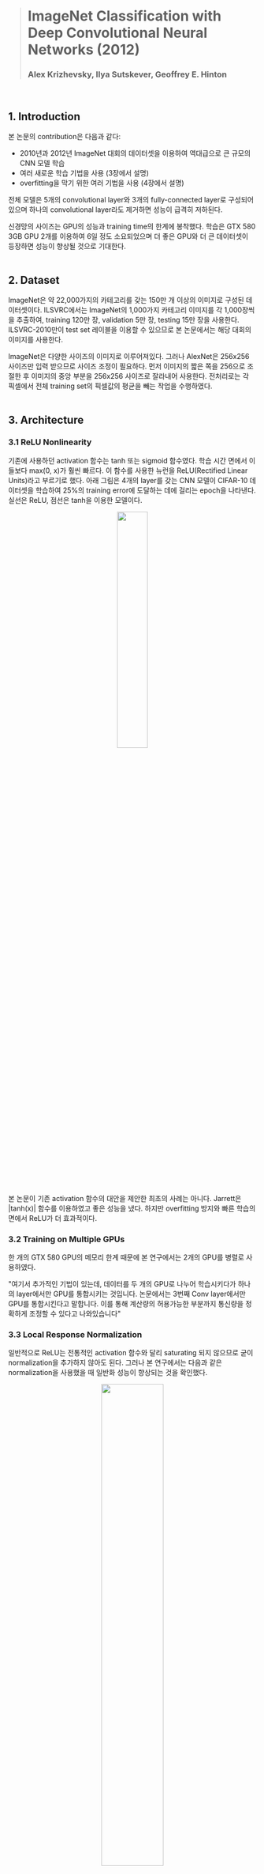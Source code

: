 > # ImageNet Classification with Deep Convolutional Neural Networks (2012)
> ### Alex Krizhevsky, Ilya Sutskever, Geoffrey E. Hinton
</br>

## 1. Introduction
본 논문의 contribution은 다음과 같다:
- 2010년과 2012년 ImageNet 대회의 데이터셋을 이용하여 역대급으로 큰 규모의 CNN 모델 학습
- 여러 새로운 학습 기법을 사용 (3장에서 설명)
- overfitting을 막기 위한 여러 기법을 사용 (4장에서 설명)

전체 모델은 5개의 convolutional layer와 3개의 fully-connected layer로 구성되어 있으며 하나의 convolutional layer라도 제거하면 성능이 급격히 저하된다.

신경망의 사이즈는 GPU의 성능과 training time의 한계에 봉착했다. 학습은 GTX 580 3GB GPU 2개를 이용하여 6일 정도 소요되었으며 더 좋은 GPU와 더 큰 데이터셋이 등장하면 성능이 향상될 것으로 기대한다.
</br>
</br>

## 2. Dataset
ImageNet은 약 22,000가지의 카테고리를 갖는 150만 개 이상의 이미지로 구성된 데이터셋이다.
ILSVRC에서는 ImageNet의 1,000가지 카테고리 이미지를 각 1,000장씩을 추출하여, training 120만 장, validation 5만 장, testing 15만 장을 사용한다.
ILSVRC-2010만이 test set 레이블을 이용할 수 있으므로 본 논문에서는 해당 대회의 이미지를 사용한다.</br>

ImageNet은 다양한 사이즈의 이미지로 이루어져있다. 그러나 AlexNet은 256x256 사이즈만 입력 받으므로 사이즈 조정이 필요하다.
먼저 이미지의 짧은 쪽을 256으로 조절한 후 이미지의 중앙 부분을 256x256 사이즈로 잘라내어 사용한다.
전처리로는 각 픽셀에서 전체 training set의 픽셀값의 평균을 빼는 작업을 수행하였다.
</br>
</br>

## 3. Architecture
### 3.1 ReLU Nonlinearity
기존에 사용하던 activation 함수는 tanh 또는 sigmoid 함수였다. 학습 시간 면에서 이들보다 max(0, x)가 훨씬 빠르다. 이 함수를 사용한 뉴런을 ReLU(Rectified Linear Units)라고 부르기로 했다. 아래 그림은 4개의 layer를 갖는 CNN 모델이 CIFAR-10 데이터셋을 학습하여 25%의 training error에 도달하는 데에 걸리는 epoch을 나타낸다. 실선은 ReLU, 점선은 tanh을 이용한 모델이다.

<p align="center"><img src="https://user-images.githubusercontent.com/86872735/155063648-90cbf655-65ca-483a-90f0-568672d9e77a.png" width="35%"></p>


본 논문이 기존 activation 함수의 대안을 제안한 최초의 사례는 아니다. Jarrett은 |tanh(x)| 함수를 이용하였고 좋은 성능을 냈다. 하지만 overfitting 방지와 빠른 학습의 면에서 ReLU가 더 효과적이다.


### 3.2 Training on Multiple GPUs
한 개의 GTX 580 GPU의 메모리 한계 때문에 본 연구에서는 2개의 GPU를 병렬로 사용하였다. 

"여기서 추가적인 기법이 있는데, 데이터를 두 개의 GPU로 나누어 학습시키다가 하나의 layer에서만 GPU를 통합시키는 것입니다. 논문에서는 3번째 Conv layer에서만 GPU를 통합시킨다고 말합니다. 이를 통해 계산량의 허용가능한 부분까지 통신량을 정확하게 조정할 수 있다고 나와있습니다"


### 3.3 Local Response Normalization
일반적으로 ReLU는 전통적인 activation 함수와 달리 saturating 되지 않으므로 굳이 normalization을 추가하지 않아도 된다. 그러나 본 연구에서는 다음과 같은 normalization을 사용했을 때 일반화 성능이 향상되는 것을 확인했다. 
<p align='center'><img src='https://user-images.githubusercontent.com/86872735/155460331-afb7e938-c5c3-481b-8e5b-d215b62a35c6.png' width='50%'></p>



### 3.4 Overlapping Pooling
pooling layer는 동일한 kernel map 내의 이웃한 뉴런들의 정보를 요약하는 역할을 한다.
전통적으로 pooling layer는 overlap 되지 않게(stride를 s, kernel size를 z라고 하면 s = z) 적용해 왔으나 본 논문에서는 overlap 되도록 (s < z) s = 2, z = 3 으로 설정하였다. 그 결과 성능이 향상되었으며 overfitting을 약간 방지하는 효과도 확인하였다.


### 3.5 Overall Architecture
<p align='center'><img src="https://user-images.githubusercontent.com/86872735/155250730-f199b8ee-07ed-445e-a3dc-8dfe30c80b9f.png"></p>

네트워크는 5개의 convolutional layer와 3개의 fully-connected layer로 구성되며 마지막 fully-connected layer의 출력은 softmax 함수를 통해 1000개의 label 중 하나로 결정된다.

* 1st Convolutional Layer
  * input : 224x224x3
  * kernel size : 11x11x3
  * \# of kernels : 96
  * stride : 4
* Response Normalization + Max Pooling
* 2nd Convolutional Layer
  * kernel size : 5x5x48
  * \# of kernels : 256
* Response Normalization + Max Pooling
* 3rd Convolutional Layer
  * kernel size : 3x3x256
  * \# of kernels : 384
* 4th Convolutional Layer
  * kernel size : 3x3x192
  * \# of kernels : 384
* 5th Convolutional Layer
  * kernel size : 3x3x192
  * \# of kernels : 256
* Max Pooling (설명은 없으나 그림에 쓰여있음)
* Fully-Connected Layer
  * \# of neurons : 4096
</br>
</br>

## 4. Reducing Overfitting
### 4.1 Data Augmentation
overfitting을 줄이는 가장 간단한 방법은 label-preserving transformation을 이용하여 이미지를 늘리는 것이다. 본 논문에서는 두 가지의 augmentation 방법을 사용하였다.

첫 번째는 이미지의 이동과 수평 반전이다. 256x256 사이즈의 이미지에서 224x224 사이즈의 patch를 추출하여 학습에 이용하였다. 네 부분의 코너와 중앙 부분 중 하나를 선택하고 수평 반전 또한 적용되므로 하나의 원본 이미지를 10가지 경우로 늘리게 된다. 

두 번째는 이미지의 RGB 값에 변화를 주는 것이다. RGB 픽셀값에 주성분 분석을 실시한 뒤 고윳값\*가우시안 랜덤변수(0, 0.01)을 픽셀값에 더해주었다. 

### 4.2 Dropout
여러 다른 모델의 예측을 결합하는 것은 test error를 줄이는 좋은 방법이지만 한번 학습하는데 며칠씩 걸리는 매우 큰 모델에는 적용하기 어렵다. 하지만 효율적으로 그러한 효과를 내는 방법이 바로 "dropout"이다. hidden layer의 각 뉴런은 0.5의 확률로 "drop out" 되며 제거된 뉴런은 예측에 참여하지 않는다. 따라서 매 입력마다 모델은 서로 다른 구조를 가지며 뉴런들은 더 robust한 특징들을 학습하게 된다.
</br>
</br>

## 5. Details of learning
* optimizer : Stochastic Gradient Descent
* momentum : 0.9
* weight decay : 0.0005
* batch size : 128
* weight 초기화 : N(0, 0.01^2)
* bias 초기화
 * 2, 4, 5 번째 convolutional layer, fully-connected layer : 1
 * 1, 3 번째 convolutional layer : 0
* learning rate : 0.01
 * validation error의 개선이 없으면 10으로 나누어 업데이트
 * 전체 학습 동안 3번 업데이트
* epoch : 90

## 6. Results
<p align="center"><img src="https://user-images.githubusercontent.com/86872735/155488578-ef417e65-158b-49a7-a90a-f90bba37bd81.png" width="85%"></p>

